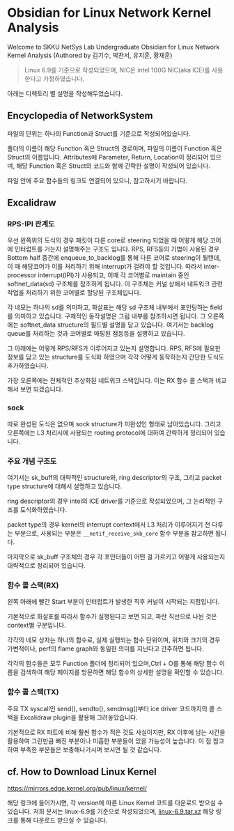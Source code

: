 # Obsidian for Linux Network Kernel Analysis
Welcome to SKKU NetSys Lab Undergraduate Obsidian for Linux Network Kernel Analysis (Authored by 김기수, 박찬서, 유지훈, 황재훈)

> Linux 6.9를 기준으로 작성되었으며, NIC은 intel 100G NIC(aka ICE)를 사용한다고 가정하였습니다.

아래는 디렉토리 별 설명을 작성해두었습니다. 
## Encyclopedia of NetworkSystem
파일의 단위는 하나의 Function과 Struct를 기준으로 작성되어있습니다.

폴더의 이름이 해당 Function 혹은 Struct의 경로이며, 파일의 이름이 Function 혹은 Struct의 이름입니다.
Attributes에 Parameter, Return, Location이 정리되어 있으며, 해당 Function 혹은 Struct의 코드와 함께 간략한 설명이 작성되어 있습니다. 

파일 안에 주요 함수들의 링크도 연결되어 있으니, 참고하시기 바랍니다. 
## Excalidraw
### RPS-IPI 관계도
우선 왼쪽위의 도식의 경우 패킷이 다른 core로 steering 되었을 때 어떻게 해당 코어에 인터럽트를 거는지 설명해주는 구조도 입니다. RPS, RFS등의 기법이 사용된 경우 Bottom half 중간에 enqueue_to_backlog를 통해 다른 코어로 steering이 될텐데, 이 때 해당코어가 이를 처리하기 위해 interrupt가 걸려야 할 것입니다. 따라서 inter-processor interrupt(IPI)가 사용되고, 이때 각 코어별로 maintain 중인 softnet_data(sd) 구조체를 참조하게 됩니다. 이 구조체는 커널 상에서 네트워크 관련 작업을 처리하기 위한 코어별로 할당된 구조체입니다.  

각 네모는 하나의 sd를 의미하고, 화살표는 해당 sd 구조체 내부에서 포인팅하는 field를 의미하고 있습니다. 구체적인 동작설명은 그림 내부를 참조하시면 됩니다.  그 오른쪽에는 softnet_data structure의 필드별 설명을 담고 있습니다. 여기서는 backlog queue를 처리하는 것과 코어별로 매핑된 점등등을 설명하고 있습니다.  
  
그 아래에는 어떻게 RPS/RFS가 이루어지고 있는지 설명합니다. RPS, RFS에 필요한 정보를 담고 있는 structure를 도식화 하였으며 각각 어떻게 동작하는지 간단한 도식도 추가하였습니다.  
  
가장 오른쪽에는 전체적인 추상화된 네트워크 스택입니다. 이는 RX 함수 콜 스택과 비교해서 보면 되겠습니다.  
### sock
따로 완성된 도식은 없으며 sock structure가 미완성인 형태로 남아있습니다. 그리고 오른쪽에는 L3 처리시에 사용되는 routing protocol에 대하여 간략하게 정리되어 있습니다.
### 주요 개념 구조도
여기서는 sk_buff의 대략적인 structure와, ring descriptor의 구조, 그리고 packet type structure에 대해서 설명하고 있습니다.  

ring descriptor의 경우 intel의 ICE driver를 기준으로 작성되었으며, 그 논리적인 구조를 도식화하였습니다.  

packet type의 경우 kernel의 interrupt context에서 L3 처리가 이루어지기 전 다루는 부분으로, 사용되는 부분은 `__netif_receive_skb_core` 함수 부분을 참고하면 됩니다.  

마지막으로 sk_buff 구조체의 경우 각 포인터들이 어떤 걸 가르키고 어떻게 사용되는지 대략적으로 정리되어 있습니다.  
### 함수 콜 스택(RX)
왼쪽 아래에 빨간 Start 부분이 인터럽트가 발생한 직후 커널이 시작되는 지점입니다.  

기본적으로 화살표를 따라서 함수가 실행된다고 보면 되고, 파란 직선으로 나뉜 것은 context별 구분입니다.  

각각의 네모 상자는 하나의 함수로, 실제 실행되는 함수 단위이며, 위치와 크기의 경우 가변적이나, perf의 flame graph와 동일한 의미를 지닌다고 간주하면 됩니다.  

각각의 함수들은 모두 Function 폴더에 정리되어 있으며,Ctrl + O를 통해 해당 함수 이름을 검색하여 해당 페이지를 방문하면 해당 함수의 상세한 설명을 확인할 수 있습니다.
### 함수 콜 스택(TX)
주요 TX syscall인 send(), sendto(), sendmsg()부터 ice driver 코드까지의 콜 스택을 Excalidraw plugin을 활용해 그려놓았습니다. 

기본적으로 RX 파트에 비해 훨씬 함수가 적은 것도 사실이지만, RX 이후에 남는 시간을 활용하여 그린만큼 빠진 부분이나 미흡한 부분들이 있을 가능성이 높습니다. 이 점 참고하여 부족한 부분들은 보충해나가시며 보시면 될 것 같습니다. 
## cf. How to Download Linux Kernel

https://mirrors.edge.kernel.org/pub/linux/kernel/

해당 링크에 들어가시면, 각 version에 따른 Linux Kernel 코드를 다운로드 받으실 수 있습니다. 저희 문서는 linux-6.9를 기준으로 작성되었으며, [linux-6.9.tar.xz](https://mirrors.edge.kernel.org/pub/linux/kernel/v6.x/linux-6.9.tar.xz) 해당 링크를 통해 다운로드 받으실 수 있습니다. 